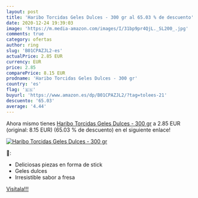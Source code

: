 ```yaml
---
layout: post
title: 'Haribo Torcidas Geles Dulces - 300 gr al 65.03 % de descuento'
date: 2020-12-24 19:39:03
image: 'https://m.media-amazon.com/images/I/31bp9pr4QjL._SL200_.jpg'
comments: true
category: ofertas
author: ring
slug: 'B01CPAZJL2-es'
actualPrice: 2.85 EUR
currency: EUR
price: 2.85
comparePrice: 8.15 EUR
prodname: 'Haribo Torcidas Geles Dulces - 300 gr'
country: 'es'
flag: '🇪🇸'
buyurl: 'https://www.amazon.es/dp/B01CPAZJL2/?tag=tolees-21'
descuento: '65.03'
average: '4.44'
---
```


Ahora mismo tienes [Haribo Torcidas Geles Dulces - 300 gr](https://www.amazon.es/dp/B01CPAZJL2/?tag=tolees-21) a 2.85 EUR (original: 8.15 EUR) (65.03 %  de descuento) en el siguiente enlace!

[![Haribo Torcidas Geles Dulces - 300 gr](https://m.media-amazon.com/images/I/31bp9pr4QjL._SL200_.jpg)](https://www.amazon.es/dp/B01CPAZJL2/?tag=tolees-21)

🔎:

- Deliciosas piezas en forma de stick
- Geles dulces
- Irresistible sabor a fresa

[Visítala!!!](https://www.amazon.es/dp/B01CPAZJL2/?tag=tolees-21)
